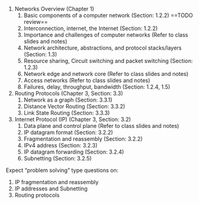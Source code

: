 1. Networks Overview (Chapter 1)
	1. Basic components of a computer network (Section: 1.2.2)
		==TODO review==
	2. Interconnection, internet, the Internet (Section: 1.2.2)
	3. Importance and challenges of computer networks (Refer to class slides and notes)
	4. Network architecture, abstractions, and protocol stacks/layers (Section: 1.3)
	5. Resource sharing, Circuit switching and packet switching (Section: 1.2.3)
	6. Network edge and network core (Refer to class slides and notes)
	7. Access networks (Refer to class slides and notes)
	8. Failures, delay, throughput, bandwidth (Section: 1.2.4, 1.5)
2. Routing Protocols (Chapter 3, Section: 3.3)
	1. Network as a graph (Section: 3.3.1)
	2. Distance Vector Routing (Section: 3.3.2)
	3. Link State Routing (Section: 3.3.3)
3. Internet Protocol (IP) (Chapter 3, Section: 3.2)
	1. Data plane and control plane (Refer to class slides and notes)
	2. IP datagram format (Section: 3.2.2)
	3. Fragmentation and reassembly (Section: 3.2.2)
	4. IPv4 address (Section: 3.2.3)
	5. IP datagram forwarding (Section: 3.2.4)
	6. Subnetting (Section: 3.2.5)

Expect “problem solving” type questions on:
1. IP fragmentation and reassembly
2. IP addresses and Subnetting
3. Routing protocols
